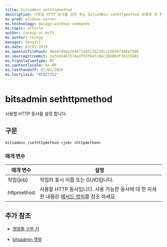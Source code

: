 ```yaml
---
title: bitsadmin sethttpmethod
description: 사용할 HTTP 동사를 설정 하는 bitsadmin sethttpmethod 명령에 대 한 참조 문서입니다.
ms.prod: windows-server
ms.technology: manage-windows-commands
ms.topic: article
author: coreyp-at-msft
ms.author: coreyp
manager: dongill
ms.date: 03/01/2019
ms.openlocfilehash: 86d4749de294871a05176239cc1265974d8a7590
ms.sourcegitcommit: 2afed2461574a3f53f84fc9ec28d86df3b335685
ms.translationtype: MT
ms.contentlocale: ko-KR
ms.lasthandoff: 07/02/2020
ms.locfileid: "85927751"
---
```

# <a name="bitsadmin-sethttpmethod"></a>bitsadmin sethttpmethod

사용할 HTTP 동사를 설정 합니다.

## <a name="syntax"></a>구문

```
bitsadmin /sethttpmethod <job> <httpmethod>
```

### <a name="parameters"></a>매개 변수

| 매개 변수 | 설명 |
| --------- | ----------- |
| 작업(job) | 작업의 표시 이름 또는 GUID입니다. |
| httpmethod | 사용할 HTTP 동사입니다. 사용 가능한 동사에 대 한 자세한 내용은 [메서드 정의](https://www.w3.org/Protocols/rfc2616/rfc2616-sec9.html)를 참조 하세요. |

## <a name="additional-references"></a>추가 참조

- [명령줄 구문 키](command-line-syntax-key.md)

- [bitsadmin 명령](bitsadmin.md)

